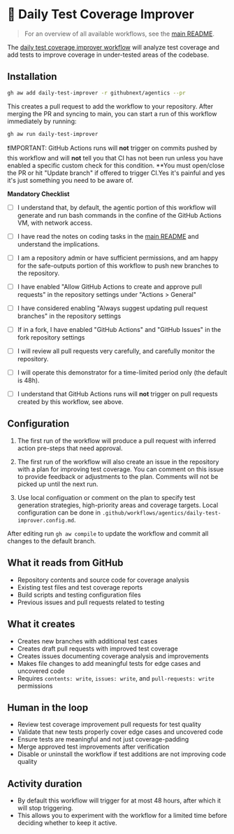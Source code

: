 # 🧪 Daily Test Coverage Improver

> For an overview of all available workflows, see the [main README](../README.md).

The [daily test coverage improver workflow](../workflows/daily-test-improver.md?plain=1) will analyze test coverage and add tests to improve coverage in under-tested areas of the codebase.

## Installation

```bash
gh aw add daily-test-improver -r githubnext/agentics --pr
```

This creates a pull request to add the workflow to your repository. After merging the PR and syncing to main, you can start a run of this workflow immediately by running:

```bash
gh aw run daily-test-improver
```

❗IMPORTANT: GitHub Actions runs will **not** trigger on commits pushed by this workflow and will **not** tell you that CI has not been run unless you have enabled a specific custom check for this condition. **You must open/close the PR or hit "Update branch" if offered to trigger CI.Yes it's painful and yes it's just something you need to be aware of.

**Mandatory Checklist**

* [ ] I understand that, by default, the agentic portion of this workflow will generate and run bash commands in the confine of the GitHub Actions VM, with network access.

* [ ] I have read the notes on coding tasks in the [main README](../README.md) and understand the implications.

* [ ] I am a repository admin or have sufficient permissions, and am happy for the safe-outputs portion of this workflow to push new branches to the repository.

* [ ] I have enabled "Allow GitHub Actions to create and approve pull requests" in the repository settings under "Actions > General"

* [ ] I have considered enabling "Always suggest updating pull request branches" in the repository settings

* [ ] If in a fork, I have enabled "GitHub Actions" and "GitHub Issues" in the fork repository settings

* [ ] I will review all pull requests very carefully, and carefully monitor the repository. 

* [ ] I will operate this demonstrator for a time-limited period only (the default is 48h). 

* [ ] I understand that GitHub Actions runs will **not** trigger on pull requests created by this workflow, see above.

## Configuration

1. The first run of the workflow will produce a pull request with inferred action pre-steps that need approval.

2. The first run of the workflow will also create an issue in the repository with a plan for improving test coverage. You can comment on this issue to provide feedback or adjustments to the plan. Comments will not be picked up until the next run.

3. Use local configuation or comment on the plan to specify test generation strategies, high-priority areas and coverage targets. Local configuration can be done in `.github/workflows/agentics/daily-test-improver.config.md`.

After editing run `gh aw compile` to update the workflow and commit all changes to the default branch.

## What it reads from GitHub

- Repository contents and source code for coverage analysis
- Existing test files and test coverage reports
- Build scripts and testing configuration files
- Previous issues and pull requests related to testing

## What it creates

- Creates new branches with additional test cases
- Creates draft pull requests with improved test coverage
- Creates issues documenting coverage analysis and improvements
- Makes file changes to add meaningful tests for edge cases and uncovered code
- Requires `contents: write`, `issues: write`, and `pull-requests: write` permissions

## Human in the loop

- Review test coverage improvement pull requests for test quality
- Validate that new tests properly cover edge cases and uncovered code
- Ensure tests are meaningful and not just coverage-padding
- Merge approved test improvements after verification
- Disable or uninstall the workflow if test additions are not improving code quality

## Activity duration

- By default this workflow will trigger for at most 48 hours, after which it will stop triggering. 
- This allows you to experiment with the workflow for a limited time before deciding whether to keep it active.
